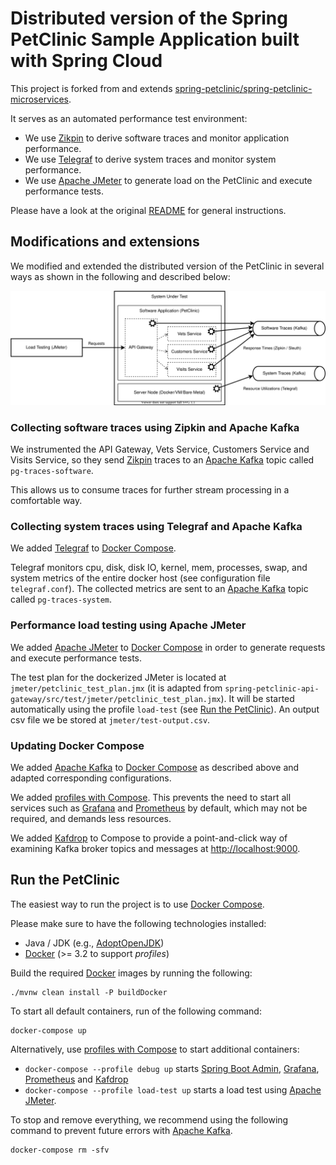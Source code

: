 # Distributed version of the Spring PetClinic Sample Application built with Spring Cloud

This project is forked from and extends
[spring-petclinic/spring-petclinic-microservices](https://github.com/spring-petclinic/spring-petclinic-microservices).

It serves as an automated performance test environment:

* We use [Zikpin](https://zipkin.io/) to derive software traces and monitor application performance.
* We use [Telegraf](https://www.influxdata.com/time-series-platform/telegraf/) to derive system traces and monitor
  system performance.
* We use [Apache JMeter](https://jmeter.apache.org/) to generate load on the PetClinic and execute performance tests.

Please have a look at the original
[README](https://github.com/spring-petclinic/spring-petclinic-microservices/blob/master/README.md)
for general instructions.

## Modifications and extensions

We modified and extended the distributed version of the PetClinic in several ways as shown in the following and
described below:

![README](README.svg)

### Collecting software traces using Zipkin and Apache Kafka

We instrumented the API Gateway, Vets Service, Customers Service and Visits Service, so they send
[Zikpin](https://zipkin.io/) traces to an [Apache Kafka](https://kafka.apache.org/) topic called `pg-traces-software`.

This allows us to consume traces for further stream processing in a comfortable way.

### Collecting system traces using Telegraf and Apache Kafka

We added [Telegraf](https://www.influxdata.com/time-series-platform/telegraf/)
to [Docker Compose](https://docs.docker.com/compose/).

Telegraf monitors cpu, disk, disk IO, kernel, mem, processes, swap, and system metrics of the entire docker host (see
configuration file `telegraf.conf`). The collected metrics are sent to an [Apache Kafka](https://kafka.apache.org/)
topic called `pg-traces-system`.

### Performance load testing using Apache JMeter

We added [Apache JMeter](https://jmeter.apache.org/) to [Docker Compose](https://docs.docker.com/compose/) in order to
generate requests and execute performance tests.

The test plan for the dockerized JMeter is located at `jmeter/petclinic_test_plan.jmx` (it is adapted
from `spring-petclinic-api-gateway/src/test/jmeter/petclinic_test_plan.jmx`). It will be started automatically using the
profile `load-test` (see [Run the PetClinic](#run-the-petclinic)). An output csv file we be stored
at `jmeter/test-output.csv`.

### Updating Docker Compose

We added [Apache Kafka](https://kafka.apache.org/) to [Docker Compose](https://docs.docker.com/compose/) as described
above and adapted corresponding configurations.

We added [profiles with Compose](https://docs.docker.com/compose/profiles/). This prevents the need to start all
services such as [Grafana](https://grafana.com/) and [Prometheus](https://prometheus.io/) by default, which may not be
required, and demands less resources.

We added [Kafdrop](https://github.com/obsidiandynamics/kafdrop) to Compose to provide a point-and-click way of examining
Kafka broker topics and messages at [http://localhost:9000](http://localhost:9000/).

## Run the PetClinic

The easiest way to run the project is to use [Docker Compose](https://docs.docker.com/compose/).

Please make sure to have the following technologies installed:

* Java / JDK (e.g., [AdoptOpenJDK](https://adoptopenjdk.net/))
* [Docker](https://www.docker.com/) (>= 3.2 to support *profiles*)

Build the required [Docker](https://www.docker.com/) images by running the following:

```
./mvnw clean install -P buildDocker
```

To start all default containers, run of the following command:

```
docker-compose up
```

Alternatively, use [profiles with Compose](https://docs.docker.com/compose/profiles/) to start additional containers:

* `docker-compose --profile debug up` starts [Spring Boot Admin](https://github.com/codecentric/spring-boot-admin),
  [Grafana](https://grafana.com/), [Prometheus](https://prometheus.io/) and
  [Kafdrop](https://github.com/obsidiandynamics/kafdrop)
* `docker-compose --profile load-test up` starts a load test using [Apache JMeter](https://jmeter.apache.org/).

To stop and remove everything, we recommend using the following command to prevent future errors
with [Apache Kafka](https://kafka.apache.org/).

```
docker-compose rm -sfv
```

